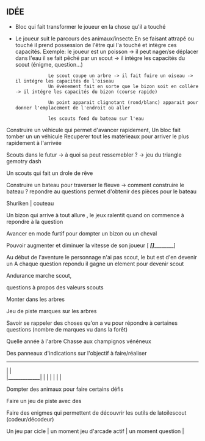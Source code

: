 ## IDÉE

- Bloc qui fait transformer le joueur en la chose qu'il a touché

- Le joueur suit le parcours des animaux/insecte.En se faisant attrapé ou touché il prend possession de l'être qui l'a touché et intègre ces capacités.
    Exemple: le joueur est un poisson -> il peut nager/se déplacer dans l'eau
                  il se fait pêché par un scout -> il intégre les capacités du scout (énigme, question...)
                  
                  Le scout coupe un arbre -> il fait fuire un oiseau -> il intégre les capacités de l'oiseau
                  Un évènement fait en sorte que le bizon soit en collère -> il intégre les capacités du bizon (course rapide)
                  
                  Un point apparait clignotant (rond/blanc) apparait pour donner l'emplacement de l'endroit où aller
                  
                  les scouts fond du bateau sur l'eau
  
  
Construire un véhicule qui permet d'avancer rapidement,
Un bloc fait tomber un un véhicule
Recuperer tout les matérieaux pour arriver le plus rapidement à l'arrivée

Scouts dans le futur -> à quoi sa peut ressemebler ? -> jeu du triangle gemotry dash

Un scouts qui fait un drole de rêve

Construire un bateau pour traverser le fleuve -> comment construire le bateau ? repondre au questions permet d'obtenir des pièces pour le bateau

Shuriken | couteau

Un bizon qui arrive à tout allure , le jeux ralentit quand on commence à repondre à la question

Avancer en mode furtif pour dompter un bizon ou un cheval 

Pouvoir augmenter et diminuer la vitesse de son joueur [ ___[]___________]

Au début de l'aventure le personnage n'ai pas scout, le but est d'en devenir un
A chaque question repondu il gagne un element pour devenir scout

Andurance marche scout,

questions à propos des valeurs scouts

Monter dans les arbres

Jeu de piste marques sur les arbres

Savoir se rappeler des choses qu'on a vu pour répondre à certaines questions (nombre de marques vu dans la forêt)

Quelle année à l'arbre
Chasse aux champignos vénéneux

Des panneaux d'indications sur l'objectif à faire/réaliser  
_______________
|             |  
|_____________|
      |  |
      |  |
      |  |

Dompter des animaux pour faire certains défis

Faire un jeu de piste avec des 

Faire des enigmes qui permettent de découvrir les outils de latoilescout (codeur/décodeur)

Un jeu par cicle | un moment jeu d'arcade actif | un moment question |
